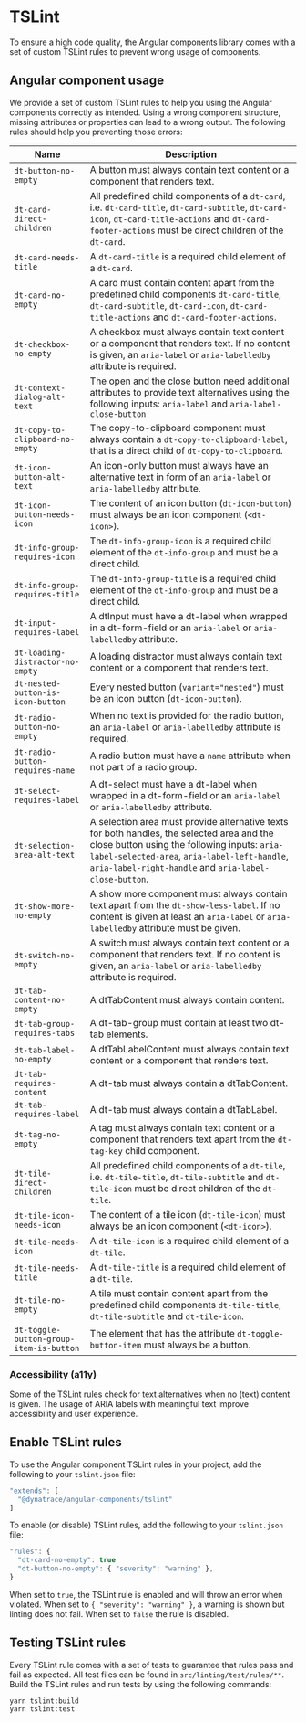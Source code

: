 # TSLint

To ensure a high code quality, the Angular components library comes with a set of custom TSLint rules to prevent wrong usage of components.

## Angular component usage

We provide a set of custom TSLint rules to help you using the Angular components correctly as intended. Using a wrong component structure, missing attributes or properties can lead to a wrong output. The following rules should help you preventing those errors:

| Name | Description |
| --- | --- |
| `dt-button-no-empty` | A button must always contain text content or a component that renders text. |
| `dt-card-direct-children` | All predefined child components of a `dt-card`, i.e. `dt-card-title`, `dt-card-subtitle`, `dt-card-icon`, `dt-card-title-actions` and `dt-card-footer-actions` must be direct children of the `dt-card`. |
| `dt-card-needs-title` | A `dt-card-title` is a required child element of a `dt-card`. |
| `dt-card-no-empty` | A card must contain content apart from the predefined child components `dt-card-title`, `dt-card-subtitle`, `dt-card-icon`, `dt-card-title-actions` and `dt-card-footer-actions`. |
| `dt-checkbox-no-empty` | A checkbox must always contain text content or a component that renders text. If no content is given, an `aria-label` or `aria-labelledby` attribute is required. |
| `dt-context-dialog-alt-text` | The open and the close button need additional attributes to provide text alternatives using the following inputs: `aria-label` and `aria-label-close-button` |
| `dt-copy-to-clipboard-no-empty` | The copy-to-clipboard component must always contain a `dt-copy-to-clipboard-label`, that is a direct child of `dt-copy-to-clipboard`. |
| `dt-icon-button-alt-text` | An icon-only button must always have an alternative text in form of an `aria-label` or `aria-labelledby` attribute. |
| `dt-icon-button-needs-icon` | The content of an icon button (`dt-icon-button`) must always be an icon component (`<dt-icon>`). |
| `dt-info-group-requires-icon` | The `dt-info-group-icon` is a required child element of the `dt-info-group` and must be a direct child. |
| `dt-info-group-requires-title` | The `dt-info-group-title` is a required child element of the `dt-info-group` and must be a direct child. |
| `dt-input-requires-label` | A dtInput must have a dt-label when wrapped in a dt-form-field or an `aria-label` or `aria-labelledby` attribute. |
| `dt-loading-distractor-no-empty` | A loading distractor must always contain text content or a component that renders text. |
| `dt-nested-button-is-icon-button` | Every nested button (`variant="nested"`) must be an icon button (`dt-icon-button`). |
| `dt-radio-button-no-empty` | When no text is provided for the radio button, an `aria-label` or `aria-labelledby` attribute is required. |
| `dt-radio-button-requires-name` | A radio button must have a `name` attribute when not part of a radio group. |
| `dt-select-requires-label` | A dt-select must have a dt-label when wrapped in a dt-form-field or an `aria-label` or `aria-labelledby` attribute. |
| `dt-selection-area-alt-text`| A selection area must provide alternative texts for both handles, the selected area and the close button using the following inputs: `aria-label-selected-area`, `aria-label-left-handle`, `aria-label-right-handle` and `aria-label-close-button`. |
| `dt-show-more-no-empty` | A show more component must always contain text apart from the `dt-show-less-label`. If no content is given at least an `aria-label` or `aria-labelledby` attribute must be given. |
| `dt-switch-no-empty` | A switch must always contain text content or a component that renders text. If no content is given, an `aria-label` or `aria-labelledby` attribute is required. |
| `dt-tab-content-no-empty` | A dtTabContent must always contain content. |
| `dt-tab-group-requires-tabs` | A dt-tab-group must contain at least two dt-tab elements. |
| `dt-tab-label-no-empty` | A dtTabLabelContent must always contain text content or a component that renders text. |
| `dt-tab-requires-content` | A dt-tab must always contain a dtTabContent. |
| `dt-tab-requires-label` | A dt-tab must always contain a dtTabLabel. |
| `dt-tag-no-empty` | A tag must always contain text content or a component that renders text apart from the `dt-tag-key` child component. |
| `dt-tile-direct-children` | All predefined child components of a `dt-tile`, i.e. `dt-tile-title`, `dt-tile-subtitle` and `dt-tile-icon` must be direct children of the `dt-tile`. |
| `dt-tile-icon-needs-icon` | The content of a tile icon (`dt-tile-icon`) must always be an icon component (`<dt-icon>`). |
| `dt-tile-needs-icon` | A `dt-tile-icon` is a required child element of a `dt-tile`. |
| `dt-tile-needs-title` | A `dt-tile-title` is a required child element of a `dt-tile`. |
| `dt-tile-no-empty` | A tile must contain content apart from the predefined child components `dt-tile-title`, `dt-tile-subtitle` and `dt-tile-icon`. |
| `dt-toggle-button-group-item-is-button` | The element that has the attribute `dt-toggle-button-item` must always be a button. |

### Accessibility (a11y)

Some of the TSLint rules check for text alternatives when no (text) content is given. The usage of ARIA labels with meaningful text improve accessibility and user experience.

## Enable TSLint rules

To use the Angular component TSLint rules in your project, add the following to your `tslint.json` file:

```js
"extends": [
  "@dynatrace/angular-components/tslint"
]
```

To enable (or disable) TSLint rules, add the following to your `tslint.json` file:

```js
"rules": {
  "dt-card-no-empty": true
  "dt-button-no-empty": { "severity": "warning" },
}
```

When set to `true`, the TSLint rule is enabled and will throw an error when violated. When set to `{ "severity": "warning" }`, a warning is shown but linting does not fail. When set to `false` the rule is disabled.


## Testing TSLint rules

Every TSLint rule comes with a set of tests to guarantee that rules pass and fail as expected. All test files can be found in `src/linting/test/rules/**`. Build the TSLint rules and run tests by using the following commands:

```
yarn tslint:build
yarn tslint:test
```
